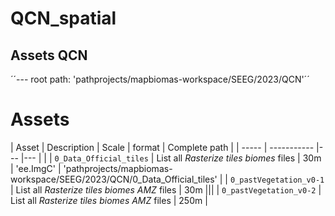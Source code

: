 # QCN_spatial

## Assets QCN 

´´--- root path: 'pathprojects/mapbiomas-workspace/SEEG/2023/QCN'´´

# Assets
| Asset | Description | Scale | format | Complete path | 
| ----- | ----------- |---    |---     |               |
| `0_Data_Official_tiles` | List all *Rasterize tiles biomes* files     | 30m   | 'ee.ImgC' | 'pathprojects/mapbiomas-workspace/SEEG/2023/QCN/0_Data_Official_tiles' |
| `0_pastVegetation_v0-1` | List all *Rasterize tiles biomes AMZ* files | 30m   |||
| `0_pastVegetation_v0-2` | List all *Rasterize tiles biomes AMZ* files | 250m  |
